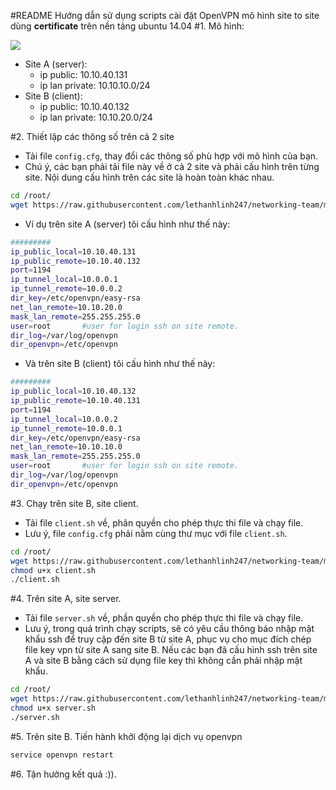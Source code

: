 #README
Hướng dẫn sử dụng scripts cài đặt OpenVPN mô hình site to site dùng **certificate** trên nền tảng ubuntu 14.04
#1. Mô hình:

![](https://camo.githubusercontent.com/57b1fbe2d551e35e857474590a1d827a10d5f25b/687474703a2f2f692e696d6775722e636f6d2f737a56726c35332e6a7067)

- Site A (server):
	- ip public: 10.10.40.131
	- ip lan private: 10.10.10.0/24
- Site B (client):
	- ip public: 10.10.40.132
	- ip lan private: 10.10.20.0/24

#2. Thiết lập các thông số trên cả 2 site
- Tải file `config.cfg`, thay đổi các thông số phù hợp với mô hình của bạn.
- Chú ý, các bạn phải tải file này về ở cả 2 site và phải cấu hình trên từng site. Nội dung cấu hình trên các site là hoàn toàn khác nhau.

```sh
cd /root/
wget https://raw.githubusercontent.com/lethanhlinh247/networking-team/master/LinhLT/VPN/OpenVPN/OpenVPN%20-%20scripts%20install/sitetosite/cer/config.cfg
```
- Ví dụ trên site A (server) tôi cấu hình như thế này: 
```sh
#########
ip_public_local=10.10.40.131
ip_public_remote=10.10.40.132
port=1194
ip_tunnel_local=10.0.0.1
ip_tunnel_remote=10.0.0.2
dir_key=/etc/openvpn/easy-rsa
net_lan_remote=10.10.20.0
mask_lan_remote=255.255.255.0
user=root       #user for login ssh on site remote.
dir_log=/var/log/openvpn
dir_openvpn=/etc/openvpn
```

- Và trên site B (client) tôi cấu hình như thế này:
```sh
#########
ip_public_local=10.10.40.132
ip_public_remote=10.10.40.131
port=1194
ip_tunnel_local=10.0.0.2
ip_tunnel_remote=10.0.0.1
dir_key=/etc/openvpn/easy-rsa
net_lan_remote=10.10.10.0
mask_lan_remote=255.255.255.0
user=root       #user for login ssh on site remote.
dir_log=/var/log/openvpn
dir_openvpn=/etc/openvpn
```

#3. Chạy trên site B, site client.
- Tải file `client.sh` về, phân quyền cho phép thực thi file và chạy file.
- Lưu ý, file `config.cfg` phải nằm cùng thư mục với file `client.sh`.

```sh
cd /root/
wget https://raw.githubusercontent.com/lethanhlinh247/networking-team/master/LinhLT/VPN/OpenVPN/OpenVPN%20-%20scripts%20install/sitetosite/cer/client.sh
chmod u+x client.sh
./client.sh
```

#4. Trên site A, site server.
- Tải file `server.sh` về,  phần quyền cho phép thực thi file và chạy file.
- Lưu ý, trong quá trình chạy scripts, sẽ có yêu cầu thông báo nhập mật khẩu ssh để truy cập đến site B từ site A, phục vụ cho mục đích chép file key vpn từ site A sang site B. Nếu các bạn đã cấu hình ssh trên site A và site B bằng cách sử dụng file key thì không cần phải nhập mật khẩu.

```sh
cd /root/
wget https://raw.githubusercontent.com/lethanhlinh247/networking-team/master/LinhLT/VPN/OpenVPN/OpenVPN%20-%20scripts%20install/sitetosite/cer/server.sh
chmod u+x server.sh
./server.sh
```

#5. Trên site B.
Tiến hành khởi động lại dịch vụ openvpn
```sh
service openvpn restart
```

#6. Tận hưởng kết quả :)).


